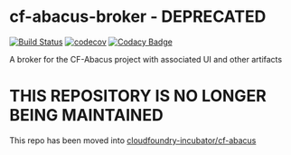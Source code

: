 # cf-abacus-broker - DEPRECATED

[![Build Status](https://travis-ci.org/cloudfoundry-incubator/cf-abacus-broker.svg)](https://travis-ci.org/cloudfoundry-incubator/cf-abacus-broker)
[![codecov](https://codecov.io/gh/cloudfoundry-incubator/cf-abacus-broker/branch/master/graph/badge.svg)](https://codecov.io/gh/cloudfoundry-incubator/cf-abacus-broker)
[![Codacy Badge](https://api.codacy.com/project/badge/Grade/e8fa84718a464e16909abb35c65c0a73)](https://www.codacy.com/app/cf-abacus/cf-abacus-broker?utm_source=github.com&amp;utm_medium=referral&amp;utm_content=cloudfoundry-incubator/cf-abacus-broker&amp;utm_campaign=Badge_Grade)

A broker for the CF-Abacus project with associated UI and other artifacts

# THIS REPOSITORY IS NO LONGER BEING MAINTAINED
This repo has been moved into [cloudfoundry-incubator/cf-abacus](https://github.com/cloudfoundry-incubator/cf-abacus)
